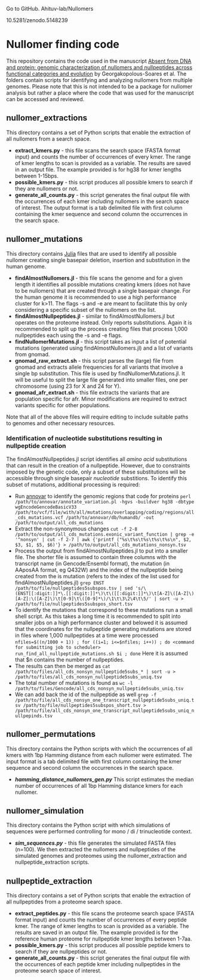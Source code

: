 
Go to GitHub.
Ahituv-lab/Nullomers

10.5281/zenodo.5148239 

# Nullomer finding code

This repository contains the code used in the manuscript [Absent from DNA and protein: genomic characterization of nullomers and nullpeptides across functional categories and evolution](https://www.biorxiv.org/content/10.1101/2020.03.02.972422v1) by Georgakopolous-Soares et al. The folders contain scripts for identifying and analyzing nullomers from multiple genomes. Please note that this is not intended to be a package for nullomer analysis but rather a place where the code that was used for the manuscript can be accessed and reviewed.

## nullomer_extractions
This directory contains a set of Python scripts that enable the extraction of all nullomers from a search space.
* **extract_kmers.py** - this file scans the search space (FASTA format input) and counts the number of occurrences of every kmer. The range of kmer lengths to scan is provided as a variable. The results are saved in an output file. The example provided is for hg38 for kmer lengths between 1-15bps.
* **possible_kmers.py** - this script produces all possible kmers to search if they are nullomers or not.
* **generate_all_counts.py** - this script generates the final output file with the occurrences of each kmer including nullomers in the search space of interest. The output format is a tab delimited file with first column containing the kmer sequence and second column the occurrences in the search space.

## nullomer_mutations

This directory contains [Julia](https://docs.julialang.org/en/v1/) files that are used to identify all possible nullomer creating single basepair deletion, insertion and substitution in the human genome.

* **findAlmostNullomers.jl** - this file scans the genome and for a given length it identifies all possible mutations creating kmers (does not have to be nullomers) that are created through a single basepair change. For the human genome it is recommended to use a high performance cluster for k>11. The flags -s and -e are meant to facilitate this by only considering a specific subset of the nullomers on the list.
* **findAlmostNullpeptides.jl** - similar to findAlmostNullomers.jl but operates on the proteome instead. Only reports substitutions. Again it is recommended to split up the process creating files that process 1,000 nullpeptides each using the -s and -e flags.
* **findNullomerMutations.jl** - this script takes as input a list of potential mutations (generated using findAlmostNullomers.jl) and a list of variants from gnomad.
* **gnomad_raw_extract.sh** - this script parses the (large) file from gnomad and extracts allele frequencies for all variants that involve a single bp substitution. This file is used by findNullomerMutations.jl. It will be useful to split the large file generated into smaller files, one per chromosome (using 23 for X and 24 for Y).
* **gnomad_afr_extract.sh** - this file extracts the variants that are population specific for afr. Minor modifications are required to extract variants specific for other populations.

Note that all of the above files will require editing to include suitable paths to genomes and other necessary resources.

### Identification of nucleotide substitutions resulting in nullpeptide creation

The findAlmostNullpeptides.jl script identifies all _amino acid_ substitutions that can result in the creation of a nullpeptide. However, due to constraints imposed by the genetic code, only a subset of these substitutions will be accessible through single basepair _nucleotide_ substitions. To identify this subset of mutations, additional processing is required:

* Run [annovar](https://doc-openbio.readthedocs.io/projects/annovar/en/latest/) to identify the genomic regions that code for proteins
`perl /path/to/annovar/annotate_variation.pl -hgvs -buildver hg38 -dbtype wgEncodeGencodeBasicV33 /path/to/vcf/file/with/all/mutations/overlapping/coding/regions/all_cds_mutations.vcf /path/to/annovar/db/humandb/ -out /path/to/output/all_cds_mutations`
* Extract the non-synonymous changes `cut -f 2-8 /path/to/output/all_cds_mutations.exonic_variant_function | grep -e '^nonsyn' | cut -f 2-7 | awk {'printf ("%s\t%s\t%s\t%s\t%s\n", $2, $3, $1, $5, $6)'} > /path/to/output/all_cds_mutations_nonsyn.tsv`
* Process the output from findAlmostNullpeptides.jl to put into a smaller file. The shorter file is assumed to contain three columns with the transcript name (in Gencode/Ensembl format), the mutation (in AAposAA format, eg Q432W) and the index of the nullpeptide being created from the is mutation (refers to the index of the list used for findAlmostNullpeptides.jl) `grep ENST /path/to/file/nullpeptides5subspos.tsv | sed 's/\(ENST[[:digit:]]*\.[[:digit:]]*\)\t\([[:digit:]]*\)\t[A-Z]\([A-Z]\)[A-Z]:\([A-Z]\)\t[0-9]\t\([0-9]*\)/\1\t\3\2\4\t\5/' | sort -u > /path/to/file/nullpeptides5subspos_short.tsv`
* To identify the mutations that correspond to these mutations run a small shell script. As this takes a long time it is recommended to split into smaller jobs on a high performance cluster and belowed it is assumed that the coordinates for the nullpeptide generating mutations are stored in files where 1,000 nullpeptides at a time were processed `nfiles=$((n/1000 + 1)) ; for ((i=1; i<=$nfiles; i++)) ; do <command for submitting job to scheduler> run_find_all_nullpeptide_mutations.sh $i ; done` Here it is assumed that $n contains the number of nullpeptides.
* The results can then be merged as `cat /path/to/files/all_cds_nonsyn_nullpeptide5subs_* | sort -u > /path/to/files/all_cds_nonsyn_nullpeptide5subs_uniq.tsv`
* The total number of mutations is found as `wc -l /path/to/files/Gencode/all_cds_nonsyn_nullpeptide5subs_uniq.tsv`
* We can add back the id of the nullpeptide as well `grep -f /path/to/file/all_cds_nonsyn_one_transcript_nullpeptide5subs_uniq.tsv /path/to/file/nullpeptides5subspos_short.tsv > /path/to/file/all_cds_nonsyn_one_transcript_nullpeptide5subs_uniq_nullpepinds.tsv`

## nullomer_permutations
This directory contains the Python scripts with which the occurrences of all kmers with 1bp Hamming distance from each nullomer were estimated.
The input format is a tab delimited file with first column containing the kmer sequence and second column the occurrences in the search space.
* ***hamming_distance_nullomers_gen.py*** This script estimates the median number of occurrences of all 1bp Hamming distance kmers for each nullomer.

## nullomer_simulation
This directory contains the Python script with which simulations of sequences were performed controlling for mono / di / trinucleotide context.
* ***sim_sequences.py*** - this file generates the simulated FASTA files (n=100). We then extracted the nullomers and nullpeptides of the simulated genomes and proteomes using the nullomer_extraction and nullpeptide_extraction scripts.

## nullpeptide_extraction
This directory contains a set of Python scripts that enable the extraction of all nullpeptides from a proteome search space.
* **extract_peptides.py** - this file scans the proteome search space (FASTA format input) and counts the number of occurrences of every peptide kmer. The range of kmer lengths to scan is provided as a variable. The results are saved in an output file. The example provided is for the reference human proteome for nullpeptide kmer lengths between 1-7aa.
* **possible_kmers.py** - this script produces all possible peptide kmers to search if they are nullpeptides or not.
* **generate_all_counts.py** - this script generates the final output file with the occurrences of each peptide kmer including nullpeptides in the proteome search space of interest.
